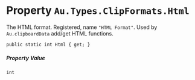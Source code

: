 # Property `Au.Types.ClipFormats.Html`

The HTML format. Registered, name `"HTML Format"`. Used by `Au.clipboardData` add/get HTML functions.

```
public static int Html { get; }
```

##### Property Value

`int`